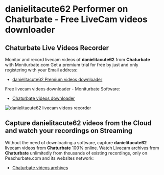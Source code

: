 # danielitacute62 Performer on Chaturbate - Free LiveCam videos downloader

## Chaturbate Live Videos Recorder

Monitor and record livecam videos of **danielitacute62** from **Chaturbate** with Moniturbate.com
Get a premium trial for free by just and only registering with your Email address:
* [danielitacute62 Premium videos downloader](https://moniturbate.com/request-demo-licence-key.html)

Free livecam videos downloader - Moniturbate Software:
* [Chaturbate videos downloader](https://moniturbate.com/moniturbate-download-software.html)

![danielitacute62 livecam videos recorder](https://peachurnet.com/templates/moniturbate-software.png)


## Capture danielitacute62 videos from the Cloud and watch your recordings on Streaming

Without the need of downloading a software, capture **danielitacute62** livecam videos from **Chaturbate** 100% online.
Watch Livecam archives from **Chaturbate** unlimitedly from thousands of existing recordings, only on Peachurbate.com and its websites network:
* [Chaturbate videos archives](https://peachurnet.com/)